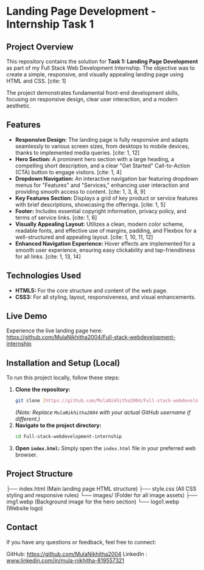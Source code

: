 # Landing Page Development - Internship Task 1

## Project Overview

This repository contains the solution for **Task 1: Landing Page Development** as part of my Full Stack Web Development Internship. The objective was to create a simple, responsive, and visually appealing landing page using HTML and CSS. [cite: 1]

The project demonstrates fundamental front-end development skills, focusing on responsive design, clear user interaction, and a modern aesthetic.

## Features

* **Responsive Design:** The landing page is fully responsive and adapts seamlessly to various screen sizes, from desktops to mobile devices, thanks to implemented media queries. [cite: 1, 12]
* **Hero Section:** A prominent hero section with a large heading, a compelling short description, and a clear "Get Started" Call-to-Action (CTA) button to engage visitors. [cite: 1, 4]
* **Dropdown Navigation:** An interactive navigation bar featuring dropdown menus for "Features" and "Services," enhancing user interaction and providing smooth access to content. [cite: 1, 3, 8, 9]
* **Key Features Section:** Displays a grid of key product or service features with brief descriptions, showcasing the offerings. [cite: 1, 5]
* **Footer:** Includes essential copyright information, privacy policy, and terms of service links. [cite: 1, 6]
* **Visually Appealing Layout:** Utilizes a clean, modern color scheme, readable fonts, and effective use of margins, padding, and Flexbox for a well-structured and appealing layout. [cite: 1, 10, 11, 12]
* **Enhanced Navigation Experience:** Hover effects are implemented for a smooth user experience, ensuring easy clickability and tap-friendliness for all links. [cite: 1, 13, 14]

## Technologies Used

* **HTML5:** For the core structure and content of the web page.
* **CSS3:** For all styling, layout, responsiveness, and visual enhancements.

## Live Demo

Experience the live landing page here:
https://github.com/MulaNikhitha2004/Full-stack-webdevelopment-internship

## Installation and Setup (Local)

To run this project locally, follow these steps:

1.  **Clone the repository:**
    ```bash
    git clone [https://github.com/MulaNikhitha2004/Full-stack-webdevelopment-internship.git](https://github.com/MulaNikhitha2004/Full-stack-webdevelopment-internship.git)
    ```
    *(Note: Replace `MulaNikhitha2004` with your actual GitHub username if different.)*
2.  **Navigate to the project directory:**
    ```bash
    cd Full-stack-webdevelopment-internship
    ```
3.  **Open `index.html`:** Simply open the `index.html` file in your preferred web browser.

## Project Structure
├── index.html        (Main landing page HTML structure)
├── style.css         (All CSS styling and responsive rules)
└── images/           (Folder for all image assets)
├── img1.webp     (Background image for the hero section)
└── logo1.webp      (Website logo)

## Contact

If you have any questions or feedback, feel free to connect:

GitHub: https://github.com/MulaNikhitha2004
LinkedIn : www.linkedin.com/in/mula-nikhitha-819557321
